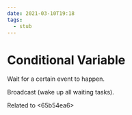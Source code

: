 ```yaml
---
date: 2021-03-10T19:18
tags: 
  - stub
---
```


# Conditional Variable

Wait for a certain event to happen.

Broadcast (wake up all waiting tasks).

Related to <65b54ea6> 
